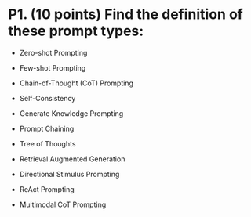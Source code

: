 # P1. (10 points) Find the definition of these prompt types:

- Zero-shot Prompting

- Few-shot Prompting
- Chain-of-Thought (CoT) Prompting
- Self-Consistency
- Generate Knowledge Prompting
- Prompt Chaining
- Tree of Thoughts
- Retrieval Augmented Generation
- Directional Stimulus Prompting
- ReAct Prompting
- Multimodal CoT Prompting
